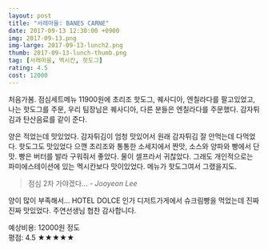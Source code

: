 ```yaml
---
layout: post
title: "서래마을: BANES CARNE"
date: 2017-09-13 12:30:00 +0900
img: 2017-09-13.png
img-large: 2017-09-13-lunch2.png
thumb: 2017-09-13-lunch-thumb.png
tag: [서래마을, 멕시칸, 핫도그]
rating: 4.5
cost: 12000
---
```

처음가봄. 점심세트메뉴 11900원에 초리조 핫도그, 퀘사디아, 엔칠라다를 팔고있었고, 나는 핫도그를 주문, 우리 팀장님은 퀘사디아, 다른 분들은 엔칠라다를 주문했다. 감자튀김과 탄산음료를 같이 준다.

양은 적었는데 맛있었다. 감자튀김이 엄청 맛있어서 원래 감자튀김 잘 안먹는데 다먹었다. 핫도그도 맛있었다 으깬 초리조와 통통한 소세지에서 짠맛, 소스와 양파와 빵에서 단맛. 빵은 버터를 발라 구워줘서 좋았다. 물이 셀프라서 귀찮았다. 그래도 개인적으로는 파미에스테이션에 있는 멕시칸보다 맛이있었다. 메뉴가 핫도그여서 그랬을지도.

> 점심 2차 가야겠다... <cite>- Jooyeon Lee</cite>

양이 많이 부족해서... HOTEL DOLCE 인가 디저트가게에서 슈크림빵을 먹었는데 진짜진짜 맛있었다. 주연선생님 협찬 감사합니다.

예상비용: 12000원 정도 <br>
평점: 4.5 &#9733;&#9733;&#9733;&#9733;&#9733;
